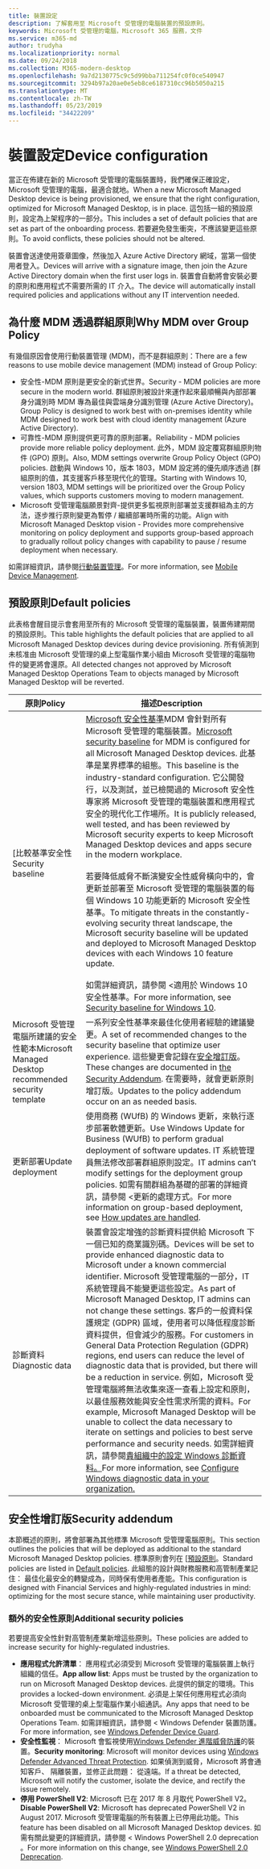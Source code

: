 ```yaml
---
title: 裝置設定
description: 了解套用至 Microsoft 受管理的電腦裝置的預設原則。
keywords: Microsoft 受管理的電腦，Microsoft 365 服務，文件
ms.service: m365-md
author: trudyha
ms.localizationpriority: normal
ms.date: 09/24/2018
ms.collection: M365-modern-desktop
ms.openlocfilehash: 9a7d2130775c9c5d99bba711254fc0f0ce540947
ms.sourcegitcommit: 3294b97a20ae0e5eb8ce6187310cc96b5050a215
ms.translationtype: MT
ms.contentlocale: zh-TW
ms.lasthandoff: 05/23/2019
ms.locfileid: "34422209"
---
```

# <a name="device-configuration"></a><span data-ttu-id="2be7c-104">裝置設定</span><span class="sxs-lookup"><span data-stu-id="2be7c-104">Device configuration</span></span>


<!--This topic is the target for a "Learn more" link in the Enterprise Agreement (aka.ms/dev-config); do not delete.-->

<!-- Device configuration and Security Addendum-->

<span data-ttu-id="2be7c-105">當正在佈建在新的 Microsoft 受管理的電腦裝置時，我們確保正確設定，Microsoft 受管理的電腦，最適合就地。</span><span class="sxs-lookup"><span data-stu-id="2be7c-105">When a new Microsoft Managed Desktop device is being provisioned, we ensure that the right configuration, optimized for Microsoft Managed Desktop, is in place.</span></span> <span data-ttu-id="2be7c-106">這包括一組的預設原則，設定為上架程序的一部分。</span><span class="sxs-lookup"><span data-stu-id="2be7c-106">This includes a set of default policies that are set as part of the onboarding process.</span></span> <span data-ttu-id="2be7c-107">若要避免發生衝突，不應該變更這些原則。</span><span class="sxs-lookup"><span data-stu-id="2be7c-107">To avoid conflicts, these policies should not be altered.</span></span> 

<span data-ttu-id="2be7c-108">裝置會送達使用簽章圖像，然後加入 Azure Active Directory 網域，當第一個使用者登入。</span><span class="sxs-lookup"><span data-stu-id="2be7c-108">Devices will arrive with a signature image, then join the Azure Active Directory domain when the first user logs in.</span></span> <span data-ttu-id="2be7c-109">裝置會自動將會安裝必要的原則和應用程式不需要所需的 IT 介入。</span><span class="sxs-lookup"><span data-stu-id="2be7c-109">The device will automatically install required policies and applications without any IT intervention needed.</span></span>

## <a name="why-mdm-over-group-policy"></a><span data-ttu-id="2be7c-110">為什麼 MDM 透過群組原則</span><span class="sxs-lookup"><span data-stu-id="2be7c-110">Why MDM over Group Policy</span></span>

<span data-ttu-id="2be7c-111">有幾個原因會使用行動裝置管理 (MDM)，而不是群組原則：</span><span class="sxs-lookup"><span data-stu-id="2be7c-111">There are a few reasons to use mobile device management (MDM) instead of Group Policy:</span></span>

- <span data-ttu-id="2be7c-112">安全性-MDM 原則是更安全的新式世界。</span><span class="sxs-lookup"><span data-stu-id="2be7c-112">Security - MDM policies are more secure in the modern world.</span></span> <span data-ttu-id="2be7c-113">群組原則被設計來運作起來最順暢與內部部署身分識別時 MDM 專為最佳與雲端身分識別管理 (Azure Active Directory)。</span><span class="sxs-lookup"><span data-stu-id="2be7c-113">Group Policy is designed to work best with on-premises identity while MDM designed to work best with cloud identity management (Azure Active Directory).</span></span>
- <span data-ttu-id="2be7c-114">可靠性-MDM 原則提供更可靠的原則部署。</span><span class="sxs-lookup"><span data-stu-id="2be7c-114">Reliability - MDM policies provide more reliable policy deployment.</span></span> <span data-ttu-id="2be7c-115">此外，MDM 設定覆寫群組原則物件 (GPO) 原則。</span><span class="sxs-lookup"><span data-stu-id="2be7c-115">Also, MDM settings overwrite Group Policy Object (GPO) policies.</span></span> <span data-ttu-id="2be7c-116">啟動與 Windows 10，版本 1803，MDM 設定將的優先順序透過 [群組原則的值，其支援客戶移至現代化的管理。</span><span class="sxs-lookup"><span data-stu-id="2be7c-116">Starting with Windows 10, version 1803, MDM settings will be prioritized over the Group Policy values, which supports customers moving to modern management.</span></span> 
- <span data-ttu-id="2be7c-117">Microsoft 受管理電腦願景對齊-提供更多監視原則部署並支援群組為主的方法，逐步推行原則變更為暫停 / 繼續部署時所需的功能。</span><span class="sxs-lookup"><span data-stu-id="2be7c-117">Align with Microsoft Managed Desktop vision - Provides more comprehensive monitoring on policy deployment and supports group-based approach to gradually rollout policy changes with capability to pause / resume deployment when necessary.</span></span>

<span data-ttu-id="2be7c-118">如需詳細資訊，請參閱[行動裝置管理](https://docs.microsoft.com/windows/client-management/mdm/)。</span><span class="sxs-lookup"><span data-stu-id="2be7c-118">For more information, see [Mobile Device Management](https://docs.microsoft.com/windows/client-management/mdm/).</span></span> 

## <a name="default-policies"></a><span data-ttu-id="2be7c-119">預設原則</span><span class="sxs-lookup"><span data-stu-id="2be7c-119">Default policies</span></span>

<span data-ttu-id="2be7c-120">此表格會醒目提示會套用至所有的 Microsoft 受管理的電腦裝置，裝置佈建期間的預設原則。</span><span class="sxs-lookup"><span data-stu-id="2be7c-120">This table highlights the default policies that are applied to all Microsoft Managed Desktop devices during device provisioning.</span></span> <span data-ttu-id="2be7c-121">所有偵測到未核准由 Microsoft 受管理的桌上型電腦作業小組由 Microsoft 受管理的電腦物件的變更將會還原。</span><span class="sxs-lookup"><span data-stu-id="2be7c-121">All detected changes not approved by Microsoft Managed Desktop Operations Team to objects managed by Microsoft Managed Desktop will be reverted.</span></span>

<span data-ttu-id="2be7c-122">原則</span><span class="sxs-lookup"><span data-stu-id="2be7c-122">Policy</span></span> | <span data-ttu-id="2be7c-123">描述</span><span class="sxs-lookup"><span data-stu-id="2be7c-123">Description</span></span>
--- | ---
<span data-ttu-id="2be7c-124">[比較基準安全性</span><span class="sxs-lookup"><span data-stu-id="2be7c-124">Security baseline</span></span> | <span data-ttu-id="2be7c-125">[Microsoft 安全性基準](https://docs.microsoft.com/windows/device-security/windows-security-baselines)MDM 會針對所有 Microsoft 受管理的電腦裝置。</span><span class="sxs-lookup"><span data-stu-id="2be7c-125">[Microsoft security baseline](https://docs.microsoft.com/windows/device-security/windows-security-baselines) for MDM is configured for all Microsoft Managed Desktop devices.</span></span> <span data-ttu-id="2be7c-126">此基準是業界標準的組態。</span><span class="sxs-lookup"><span data-stu-id="2be7c-126">This baseline is the industry-standard configuration.</span></span> <span data-ttu-id="2be7c-127">它公開發行，以及測試，並已檢閱過的 Microsoft 安全性專家將 Microsoft 受管理的電腦裝置和應用程式安全的現代化工作場所。</span><span class="sxs-lookup"><span data-stu-id="2be7c-127">It is publicly released, well tested, and has been reviewed by Microsoft security experts to keep Microsoft Managed Desktop devices and apps secure in the modern workplace.</span></span> <br><br><span data-ttu-id="2be7c-128">若要降低威脅不斷演變安全性威脅橫向中的，會更新並部署至 Microsoft 受管理的電腦裝置的每個 Windows 10 功能更新的 Microsoft 安全性基準。</span><span class="sxs-lookup"><span data-stu-id="2be7c-128">To mitigate threats in the constantly-evolving security threat landscape, the Microsoft security baseline will be updated and deployed to Microsoft Managed Desktop devices with each Windows 10 feature update.</span></span><br><br><span data-ttu-id="2be7c-129">如需詳細資訊，請參閱 <<c0>適用於 Windows 10 安全性基準。</span><span class="sxs-lookup"><span data-stu-id="2be7c-129">For more information, see [Security baseline for Windows 10](https://blogs.technet.microsoft.com/secguide/2017/10/18/security-baseline-for-windows-10-fall-creators-update-v1709-final/).</span></span>
<span data-ttu-id="2be7c-130">Microsoft 受管理電腦所建議的安全性範本</span><span class="sxs-lookup"><span data-stu-id="2be7c-130">Microsoft Managed Desktop recommended security template</span></span> | <span data-ttu-id="2be7c-131">一系列安全性基準來最佳化使用者經驗的建議變更。</span><span class="sxs-lookup"><span data-stu-id="2be7c-131">A set of recommended changes to the security baseline that optimize user experience.</span></span>  <span data-ttu-id="2be7c-132">這些變更會記錄在[安全增訂版](#security-addendum)。</span><span class="sxs-lookup"><span data-stu-id="2be7c-132">These changes are documented in [the Security Addendum](#security-addendum).</span></span> <span data-ttu-id="2be7c-133">在需要時，就會更新原則增訂版。</span><span class="sxs-lookup"><span data-stu-id="2be7c-133">Updates to the policy addendum occur on an as needed basis.</span></span>  
<span data-ttu-id="2be7c-134">更新部署</span><span class="sxs-lookup"><span data-stu-id="2be7c-134">Update deployment</span></span> | <span data-ttu-id="2be7c-135">使用商務 (WUfB) 的 Windows 更新，來執行逐步部署軟體更新。</span><span class="sxs-lookup"><span data-stu-id="2be7c-135">Use Windows Update for Business (WUfB) to perform gradual deployment of software updates.</span></span> <span data-ttu-id="2be7c-136">IT 系統管理員無法修改部署群組原則設定。</span><span class="sxs-lookup"><span data-stu-id="2be7c-136">IT admins can’t modify settings for the deployment group policies.</span></span> <span data-ttu-id="2be7c-137">如需有關群組為基礎的部署的詳細資訊，請參閱 <<c0>更新的處理方式。</span><span class="sxs-lookup"><span data-stu-id="2be7c-137">For more information on group-based deployment, see [How updates are handled](../working-with-managed-desktop/updates.md).</span></span>
<span data-ttu-id="2be7c-138">診斷資料</span><span class="sxs-lookup"><span data-stu-id="2be7c-138">Diagnostic data</span></span> | <span data-ttu-id="2be7c-139">裝置會設定增強的診斷資料提供給 Microsoft 下一個已知的商業識別碼。</span><span class="sxs-lookup"><span data-stu-id="2be7c-139">Devices will be set to provide enhanced diagnostic data to Microsoft under a known commercial identifier.</span></span> <span data-ttu-id="2be7c-140">Microsoft 受管理電腦的一部分，IT 系統管理員不能變更這些設定。</span><span class="sxs-lookup"><span data-stu-id="2be7c-140">As part of Microsoft Managed Desktop, IT admins can not change these settings.</span></span> <span data-ttu-id="2be7c-141">客戶的一般資料保護規定 (GDPR) 區域，使用者可以降低程度診斷資料提供，但會減少的服務。</span><span class="sxs-lookup"><span data-stu-id="2be7c-141">For customers in General Data Protection Regulation (GDPR) regions, end users can reduce the level of diagnostic data that is provided, but there will be a reduction in service.</span></span> <span data-ttu-id="2be7c-142">例如，Microsoft 受管理電腦將無法收集來逐一查看上設定和原則，以最佳服務效能與安全性需求所需的資料。</span><span class="sxs-lookup"><span data-stu-id="2be7c-142">For example, Microsoft Managed Desktop will be unable to collect the data necessary to iterate on settings and policies to best serve performance and security needs.</span></span> <span data-ttu-id="2be7c-143">如需詳細資訊，請參閱[貴組織中的設定 Windows 診斷資料。](https://docs.microsoft.com/windows/privacy/configure-windows-diagnostic-data-in-your-organization#enhanced-level)</span><span class="sxs-lookup"><span data-stu-id="2be7c-143">For more information, see [Configure Windows diagnostic data in your organization.](https://docs.microsoft.com/windows/privacy/configure-windows-diagnostic-data-in-your-organization#enhanced-level)</span></span>

 ## <a name="security-addendum"></a><span data-ttu-id="2be7c-144">安全性增訂版</span><span class="sxs-lookup"><span data-stu-id="2be7c-144">Security addendum</span></span>

 <span data-ttu-id="2be7c-145">本節概述的原則，將會部署為其他標準 Microsoft 受管理電腦原則。</span><span class="sxs-lookup"><span data-stu-id="2be7c-145">This section outlines the policies that will be deployed as additional to the standard Microsoft Managed Desktop policies.</span></span> <span data-ttu-id="2be7c-146">標準原則會列在 [[預設原則](#default-policies)。</span><span class="sxs-lookup"><span data-stu-id="2be7c-146">Standard policies are listed in [Default policies](#default-policies).</span></span> <span data-ttu-id="2be7c-147">此組態的設計與財務服務和高管制產業記住： 最佳化最安全的轉變成為，同時保有使用者產能。</span><span class="sxs-lookup"><span data-stu-id="2be7c-147">This configuration is designed with Financial Services and highly-regulated industries in mind: optimizing for the most secure stance, while maintaining user productivity.</span></span>

 ### <a name="additional-security-policies"></a><span data-ttu-id="2be7c-148">額外的安全性原則</span><span class="sxs-lookup"><span data-stu-id="2be7c-148">Additional security policies</span></span>

 <span data-ttu-id="2be7c-149">若要提高安全性針對高管制產業新增這些原則。</span><span class="sxs-lookup"><span data-stu-id="2be7c-149">These policies are added to increase security for highly-regulated industries.</span></span> 
 - <span data-ttu-id="2be7c-150">**應用程式允許清單**： 應用程式必須受到 Microsoft 受管理的電腦裝置上執行組織的信任。</span><span class="sxs-lookup"><span data-stu-id="2be7c-150">**App allow list**: Apps must be trusted by the organization to run on Microsoft Managed Desktop devices.</span></span> <span data-ttu-id="2be7c-151">此提供的鎖定的環境。</span><span class="sxs-lookup"><span data-stu-id="2be7c-151">This provides a locked-down environment.</span></span> <span data-ttu-id="2be7c-152">必須是上架任何應用程式必須向 Microsoft 受管理的桌上型電腦作業小組通訊。</span><span class="sxs-lookup"><span data-stu-id="2be7c-152">Any apps that need to be onboarded must be communicated to the Microsoft Managed Desktop Operations Team.</span></span> <span data-ttu-id="2be7c-153">如需詳細資訊，請參閱 < <b0>Windows Defender 裝置防護</b0>。</span><span class="sxs-lookup"><span data-stu-id="2be7c-153">For more information, see [Windows Defender Device Guard](https://docs.microsoft.com/windows/device-security/device-guard/device-guard-deployment-guide).</span></span>
 - <span data-ttu-id="2be7c-154">**安全性監視**： Microsoft 會監視使用[Windows Defender 進階威脅防護](https://docs.microsoft.com/windows/security/threat-protection/windows-defender-atp/windows-defender-advanced-threat-protection)的裝置。</span><span class="sxs-lookup"><span data-stu-id="2be7c-154">**Security monitoring**: Microsoft will monitor devices using [Windows Defender Advanced Threat Protection](https://docs.microsoft.com/windows/security/threat-protection/windows-defender-atp/windows-defender-advanced-threat-protection).</span></span> <span data-ttu-id="2be7c-155">如果偵測到威脅，Microsoft 將會通知客戶、 隔離裝置，並修正此問題： 從遠端。</span><span class="sxs-lookup"><span data-stu-id="2be7c-155">If a threat be detected, Microsoft will notify the customer, isolate the device, and rectify the issue remotely.</span></span> 
 - <span data-ttu-id="2be7c-156">**停用 PowerShell V2**: Microsoft 已在 2017 年 8 月取代 PowerShell V2。</span><span class="sxs-lookup"><span data-stu-id="2be7c-156">**Disable PowerShell V2**: Microsoft has deprecated PowerShell V2 in August 2017.</span></span> <span data-ttu-id="2be7c-157">Microsoft 受管理電腦的所有裝置上已停用此功能。</span><span class="sxs-lookup"><span data-stu-id="2be7c-157">This feature has been disabled on all Microsoft Managed Desktop devices.</span></span> <span data-ttu-id="2be7c-158">如需有關此變更的詳細資訊，請參閱 < <b0>Windows PowerShell 2.0 deprecation </b0>。</span><span class="sxs-lookup"><span data-stu-id="2be7c-158">For more information on this change, see [Windows PowerShell 2.0 Deprecation](https://devblogs.microsoft.com/powershell/windows-powershell-2-0-deprecation/).</span></span>
